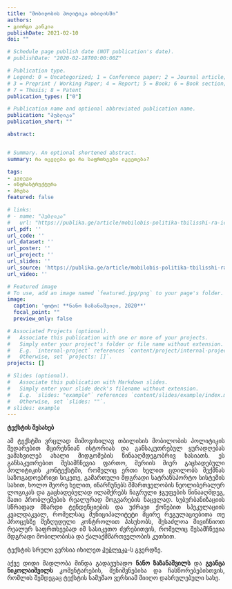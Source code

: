 ```yaml
---
title: "მობილობის პოლიტიკა თბილისში"
authors:
- გიორგი კანკია
publishDate: 2021-02-10 
doi: ""

# Schedule page publish date (NOT publication's date).
# publishDate: "2020-02-18T00:00:00Z"

# Publication type.
# Legend: 0 = Uncategorized; 1 = Conference paper; 2 = Journal article;
# 3 = Preprint / Working Paper; 4 = Report; 5 = Book; 6 = Book section;
# 7 = Thesis; 8 = Patent
publication_types: ["0"]

# Publication name and optional abbreviated publication name.
publication: "პუბლიკა"
publication_short: ""

abstract:


# Summary. An optional shortened abstract.
summary: რა იცვლება და რა საფრთხეები იკვეთება?

tags:
- კვლევა
- ინფრასტრუქტურა
- პრესა
featured: false

# links:
# - name: "პუბლიკა"
#   url: "https://publika.ge/article/mobilobis-politika-tbilisshi-ra-icvleba-da-ra-safrtkheebi-ikveteba/?fbclid=IwAR0MhBE_R23-he_txav0f5vyC5NEEsUE1Sso3h0xHozQnyGWpdJL_6UD1Po"
url_pdf: ''
url_code: ''
url_dataset: ''
url_poster: ''
url_project: ''
url_slides: ''
url_source: 'https://publika.ge/article/mobilobis-politika-tbilisshi-ra-icvleba-da-ra-safrtkheebi-ikveteba/?fbclid=IwAR0MhBE_R23-he_txav0f5vyC5NEEsUE1Sso3h0xHozQnyGWpdJL_6UD1Po'
url_video: ''

# Featured image
# To use, add an image named `featured.jpg/png` to your page's folder. 
image:
  caption: 'ფოტო: **ნანო ზაზანაშვილი, 2020**'
  focal_point: ""
  preview_only: false

# Associated Projects (optional).
#   Associate this publication with one or more of your projects.
#   Simply enter your project's folder or file name without extension.
#   E.g. `internal-project` references `content/project/internal-project/index.md`.
#   Otherwise, set `projects: []`.
projects: []

# Slides (optional).
#   Associate this publication with Markdown slides.
#   Simply enter your slide deck's filename without extension.
#   E.g. `slides: "example"` references `content/slides/example/index.md`.
#   Otherwise, set `slides: ""`.
# slides: example
---
```

**ტექსტის შესახებ**
<p align="justify">
    ამ ტექსტში ვრცლად მიმოვიხილავ თბილისის მობილობის პოლიტიკის შედარებით მცირეხნიან ისტორიას და განსაკუთრებულ ყურადღებას ვამახვილებ ახალი მიდგომების წინააღმდეგობრივ ხასიათს. ეს განსაკუთრებით შესამჩნევია ფართო, მერიის მიერ გაცხადებული პოლიტიკის კონტექსტში, რომელიც ერთი ხელით ცდილობს შექმნას საზოგადოებრივი სიკეთე, გამართული მდგრადი სატრანსპორტო სისტემის სახით, ხოლო მეორე ხელით, ინარჩუნებს მმართველობის ნეოლიბერალურ ლოგიკას და გაცხადებულად ილაშქრებს ჩაგრული ჯგუფების წინააღმდეგ, მათი პრობლემების რეალურად მოგვარების ნაცვლად. სუბურბანიზაციის სწრაფად მზარდი ტენდენციების და უძრავი ქონებით სპეკულაციის კვალდაკვალ, რომელსაც მუნიციპალიტეტი მცირე რეგულაციებითა თუ პროცესზე შეზღუდული კონტროლით პასუხობს, შესაძლოა მივიჩნიოთ რეალურ საფრთხეებად იმ სასიკეთო ძვრებითვის, რომელიც შესამჩნევია მდგრადი მობილობისა და ქალაქმმართველობის კუთხით.</p>
<p align="justify">
    ტექსტის სრული ვერსია იხილეთ <a href="https://publika.ge/article/mobilobis-politika-tbilisshi-ra-icvleba-da-ra-safrtkheebi-ikveteba/?fbclid=IwAR0MhBE_R23-he_txav0f5vyC5NEEsUE1Sso3h0xHozQnyGWpdJL_6UD1Po">პუბლიკა</a>-ს გვერდზე.</p>
<p align="justify">
    აქვე დიდი მადლობა მინდა გადავუხადო <b>ნანო ზაზანაშვილს</b> და <b>გვანცა ნიკოლაიშვილს</b> კომენტარების, შენიშვნებისა და ჩასწორებებისთვის, რომლის შემდეგაც ტექსტის სამუშაო ვერსიამ მიიღო დასრულებული სახე.
</p>